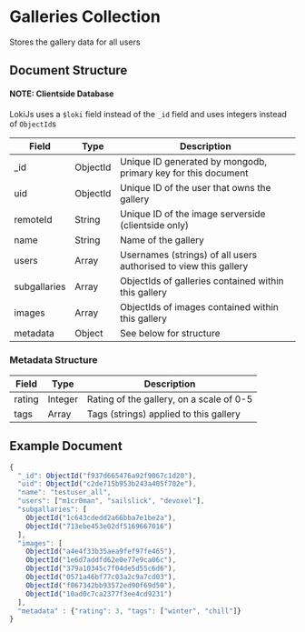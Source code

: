 # Galleries Collection

Stores the gallery data for all users

## Document Structure

#### NOTE: Clientside Database

LokiJs uses a `$loki` field instead of the `_id` field and uses integers
instead of `ObjectId`s

| Field        | Type     | Description                                                      |
|--------------|----------|------------------------------------------------------------------|
| _id          | ObjectId | Unique ID generated by mongodb, primary key for this document    |
| uid          | ObjectId | Unique ID of the user that owns the gallery                      |
| remoteId     | String   | Unique ID of the image serverside (clientside only)              |
| name         | String   | Name of the gallery                                              |
| users        | Array    | Usernames (strings) of all users authorised to view this gallery |
| subgallaries | Array    | ObjectIds of galleries contained within this gallery             |
| images       | Array    | ObjectIds of images contained within this gallery                |
| metadata     | Object   | See below for structure                                          |

### Metadata Structure

| Field        | Type     | Description                                                      |
|--------------|----------|------------------------------------------------------------------|
| rating       | Integer  | Rating of the gallery, on a scale of 0-5                         |
| tags         | Array    | Tags (strings) applied to this gallery                           |

## Example Document

```js
{
  "_id": ObjectId("f937d665476a92f9067c1d20"),
  "uid": ObjectId("c2de715b953b243a405f702e"),
  "name": "testuser_all",
  "users": ["m1cr0man", "sailslick", "devoxel"],
  "subgallaries": [
    ObjectId("1c643cdedd2a66bba7e1be2a"),
    ObjectId("713ebe453e02df5169667016")
  ],
  "images": [
    ObjectId("a4e4f33b35aea9fef97fe465"),
    ObjectId("1e6d7addfd62e0e77e9ca06c"),
    ObjectId("379a10345c7f04de5d55c6d6"),
    ObjectId("0571a46bf77c03a2c9a7cd03"),
    ObjectId("f067342bb93572ed90f69d50"),
    ObjectId("10ad0c7ca2377f3ee4cd9231")
  ],
  "metadata" : {"rating": 3, "tags": ["winter", "chill"]}
}
```
